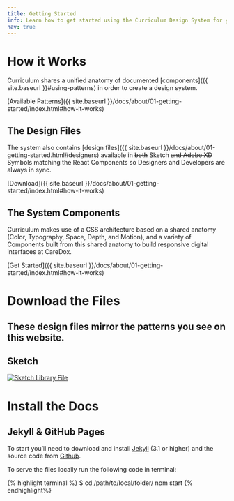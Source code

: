```yaml
---
title: Getting Started
info: Learn how to get started using the Curriculum Design System for your project, regardless of your technical stack.
nav: true
---
```


# How it Works
Curriculum shares a unified anatomy of documented [components]({{ site.baseurl }}#using-patterns) in order to create a design system.

[Available Patterns]({{ site.baseurl }}/docs/about/01-getting-started/index.html#how-it-works)

## The Design Files
The system also contains [design files]({{ site.baseurl }}/docs/about/01-getting-started.html#designers) available in ~~both~~ Sketch ~~and Adobe XD~~ Symbols matching the React Components so Designers and Developers are always in sync.

[Download]({{ site.baseurl }}/docs/about/01-getting-started/index.html#how-it-works)

## The System Components
Curriculum makes use of a CSS architecture based on a shared anatomy (Color, Typography, Space, Depth, and Motion), and a variety of Components built from this shared anatomy to build responsive digital interfaces at CareDox.

[Get Started]({{ site.baseurl }}/docs/about/01-getting-started/index.html#how-it-works)

# Download the Files
These design files  mirror the patterns you see on this website.
---

## Sketch
[![Sketch Library File](/src/assets/images/vendor/sketch-icon.svg)](https://github.com//curriculum)

# Install the Docs

## Jekyll & GitHub Pages
To start you’ll need to download and install [Jekyll](http://jekyllrb.com/) (3.1 or higher) and the source code from [Github](https://github.com//curriculum).

To serve the files locally run the following code in terminal:

{% highlight terminal %}
$ cd /path/to/local/folder/
npm start
{% endhighlight%}
